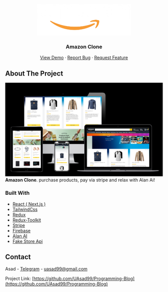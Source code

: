 <div align="center">
  <a href="https://github.com/UAsad99/Programming-Blog">
    <img src="/public/logo.png" alt="Logo" width="300" height="100">
  </a>

  <h3 align="center">Amazon Clone</h3>

  <p align="center">
    <a href="https://amazon-clone-next-stripe.vercel.app">View Demo</a>
    ·
    <a href="https://github.com/UAsad99/Amazon-Clone/issues">Report Bug</a>
    ·
    <a href="https://github.com/UAsad99/Amazon-Clone/issues">Request Feature</a>
  </p>
</div>

<!-- ABOUT THE PROJECT -->
## About The Project

<img alt="Project Overview" src="public/amazon-overview.png" />
<b>Amazon Clone</b>. purchase products, pay via stripe and relax with Alan Ai!

### Built With

* [React ( Next.js )](https://nextjs.org)
* [TailwindCss](https://tailwindcss.com)
* [Redux](https://redux.js.org)
* [Redux-Toolkit](https://redux-toolkit.js.org)
* [Stripe](https://stripe.com)
* [Firebase](https://firebase.google.com)
* [Alan AI](https://alan.app)
* [Fake Store Api](https://fakestoreapi.com)

## Contact

Asad - [Telegram](https://t.me/ua_tm) - uasad99@gmail.com

Project Link: [https://github.com/UAsad99/Programming-Blog](https://github.com/UAsad99/Programming-Blog)
